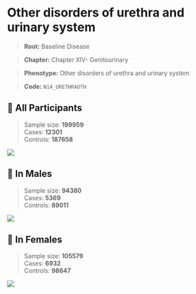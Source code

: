 # Other disorders of urethra and urinary system

> **Root:** Baseline Disease  

> **Chapter:** Chapter XIV- Genitourinary  

> **Phenotype:** Other disorders of urethra and urinary system  

> **Code:** `N14_URETHRAOTH`

## 🧪 All Participants  
> Sample size: **199959**  
> Cases: **12301**  
> Controls: **187658**
<img src="/Disease/Figures/ALL/Incidence/N14_URETHRAOTH.png"/>
<CsvTable src="/public/Disease/Data/ALL/Incidence/COX_N14_URETHRAOTH.csv" label="🔍 View full results" />

## 👨 In Males  
> Sample size: **94380**  
> Cases: **5369**  
> Controls: **89011**
<img src="/Disease/Figures/Male/Incidence/N14_URETHRAOTH.png"/>
<CsvTable src="/public/Disease/Data/Male/Incidence/COX_N14_URETHRAOTH.csv" label="🔍 View full results" />

## 👩 In Females  
> Sample size: **105579**  
> Cases: **6932**  
> Controls: **98647**
<img src="/Disease/Figures/Female/Incidence/N14_URETHRAOTH.png"/>
<CsvTable src="/public/Disease/Data/Female/Incidence/COX_N14_URETHRAOTH.csv" label="🔍 View full results" />
